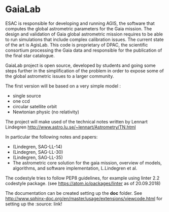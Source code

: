 # GaiaLab

ESAC is responsible for developing and running AGIS, the software that computes the global astrometric parameters for the Gaia mission.
The design and validation of Gaia global astrometric mission requires to be able to run simulations that include complex calibration issues.
The current state of the art is AgisLab. This code is proprietary of DPAC, the scientific consortium processing the Gaia data
and responsible for the publication of the final star catalogue.

GaiaLab project is open source, developed by students and going some steps further in the simplification of the problem in order to expose some of the global astrometric issues to a larger community.

The first version will be based on a very simple model :
* single source
* one ccd
* circular satellite orbit
* Newtonian physic (no relativity)

The project will make used of the technical notes written by Lennart Lindegren http://www.astro.lu.se/~lennart/Astrometry/TN.html

In particular the following notes and papers:
- (Lindegren, SAG-LL-14)
- (Lindegren, SAG-LL-30)
- (Lindegren, SAG-LL-35)
- The astrometric core solution for the gaia mission, overview of models, algorithms,
and software implementation, L.Lindegren et al.

The codestyle tries to follow PEP8 guidelines, for example using linter 2.2 codestyle package. (see https://atom.io/packages/linter as of 20.09.2018)

The documentation can be created setting up the **doc** folder. See http://www.sphinx-doc.org/en/master/usage/extensions/viewcode.html for setting up the :source: link!
